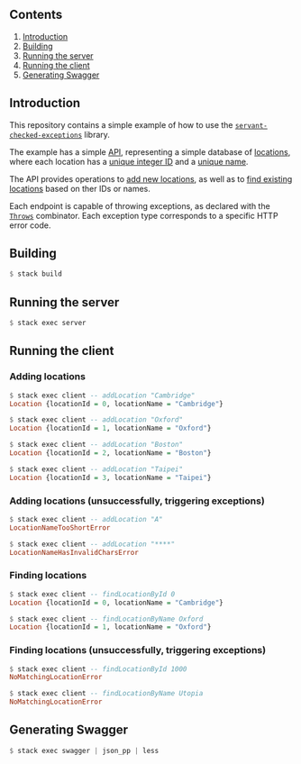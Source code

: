 ## Contents

1. [Introduction](#introduction)
2. [Building](#building)
3. [Running the server](#running-the-server)
4. [Running the client](#running-the-client)
5. [Generating Swagger](#generating-swagger)

## Introduction

This repository contains a simple example of how to use the
[`servant-checked-exceptions`](https://hackage.haskell.org/package/servant-checked-exceptions)
library.

The example has a simple [API](https://github.com/jonathanknowles/servant-checked-exceptions-example/blob/master/common/Api.hs),
representing a simple database of [locations](https://github.com/jonathanknowles/servant-checked-exceptions-example/blob/master/common/Api.hs#L62),
where each location has a [unique integer ID](https://github.com/jonathanknowles/servant-checked-exceptions-example/blob/master/common/Api.hs#L63)
and a [unique name](https://github.com/jonathanknowles/servant-checked-exceptions-example/blob/master/common/Api.hs#L64).

The API provides operations to [add new locations](https://github.com/jonathanknowles/servant-checked-exceptions-example/blob/master/common/Api.hs#L40),
as well as to [find existing locations](https://github.com/jonathanknowles/servant-checked-exceptions-example/blob/master/common/Api.hs#L48)
based on ther IDs or names.

Each endpoint is capable of throwing exceptions, as declared with the
[`Throws`](https://hackage.haskell.org/package/servant-checked-exceptions-core/docs/Servant-Checked-Exceptions-Internal-Servant-API.html#t:Throws)
combinator. Each exception type corresponds to a specific HTTP error code.

## Building

```Haskell
$ stack build
```

## Running the server

```Haskell
$ stack exec server
```

## Running the client

### Adding locations

```Haskell
$ stack exec client -- addLocation "Cambridge"
Location {locationId = 0, locationName = "Cambridge"}

$ stack exec client -- addLocation "Oxford"
Location {locationId = 1, locationName = "Oxford"}

$ stack exec client -- addLocation "Boston"
Location {locationId = 2, locationName = "Boston"}

$ stack exec client -- addLocation "Taipei"
Location {locationId = 3, locationName = "Taipei"}
```

### Adding locations (unsuccessfully, triggering exceptions)

```Haskell
$ stack exec client -- addLocation "A"
LocationNameTooShortError

$ stack exec client -- addLocation "****"
LocationNameHasInvalidCharsError
```

### Finding locations

```Haskell
$ stack exec client -- findLocationById 0
Location {locationId = 0, locationName = "Cambridge"}

$ stack exec client -- findLocationByName Oxford
Location {locationId = 1, locationName = "Oxford"}
```

### Finding locations (unsuccessfully, triggering exceptions)

```Haskell
$ stack exec client -- findLocationById 1000
NoMatchingLocationError

$ stack exec client -- findLocationByName Utopia
NoMatchingLocationError
```

## Generating Swagger

```Haskell
$ stack exec swagger | json_pp | less
```

